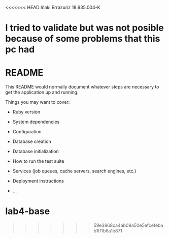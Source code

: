 <<<<<<< HEAD
Iñaki Errazuriz
18.935.004-K

I tried to validate but was not posible because of some problems that this pc had
=======
# README

This README would normally document whatever steps are necessary to get the
application up and running.

Things you may want to cover:

* Ruby version

* System dependencies

* Configuration

* Database creation

* Database initialization

* How to run the test suite

* Services (job queues, cache servers, search engines, etc.)

* Deployment instructions

* ...
# lab4-base
>>>>>>> 59e3968ca4ab09a50e5efcefebab1ff1b8a1e871
